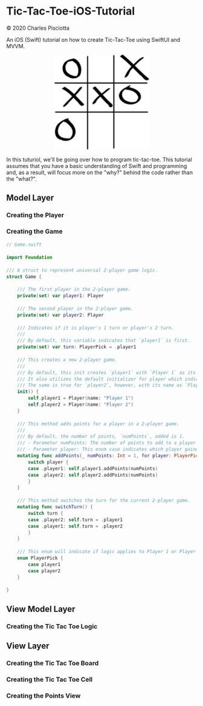 # Tic-Tac-Toe-iOS-Tutorial

&copy; 2020 Charles Pisciotta

An iOS (Swift) tutorial on how to create Tic-Tac-Toe using SwiftUI and MVVM.

<center>
    <img src="tic-tac-toe.png" width=50%>
</center>

In this tuturiol, we'll be going over how to program tic-tac-toe. This tutorial assumes that you have a basic understanding of Swift and programming and, as a result, will focus more on the "why?" behind the code rather than the "what?". 

## Model Layer

### Creating the Player

### Creating the Game

``` swift
// Game.swift

import Foundation

/// A struct to represent universal 2-player game logic.
struct Game {

    /// The first player in the 2-player game.
    private(set) var player1: Player

    /// The second player in the 2-player game.
    private(set) var player2: Player

    /// Indicates if it is player's 1 turn or player's 2 turn.
    ///
    /// By default, this variable indicates that `player1` is first.
    private(set) var turn: PlayerPick = .player1

    /// This creates a new 2-player game.
    ///
    /// By default, this init creates `player1` with `Player 1` as its name. 
    /// It also utilizes the default initializer for player which indicates that `player1` starts with 0 points. 
    /// The same is true for `player2`, however, with its name as `Player 2`.
    init() {
        self.player1 = Player(name: "Player 1")
        self.player2 = Player(name: "Player 2")
    }

    /// This method adds points for a player in a 2-player game.
    ///
    /// By default, the number of points, `numPoints`, added is 1.
    /// - Parameter numPoints: The number of points to add to a player's score. By default, this value is 1.
    /// - Parameter player: This enum case indicates which player gained the points.
    mutating func addPoints(_ numPoints: Int = 1, for player: PlayerPick) {
        switch player {
        case .player1: self.player1.addPoints(numPoints)
        case .player2: self.player2.addPoints(numPoints)
        }
    }

    /// This method switches the turn for the current 2-player game.
    mutating func switchTurn() {
        switch turn {
        case .player2: self.turn = .player1
        case .player1: self.turn = .player2
        }
    }

    /// This enum will indicate if logic applies to Player 1 or Player 2.
    enum PlayerPick {
        case player1
        case player2
    }

}

```

## View Model Layer

### Creating the Tic Tac Toe Logic

## View Layer

### Creating the Tic Tac Toe Board

### Creating the Tic Tac Toe Cell

### Creating the Points View

